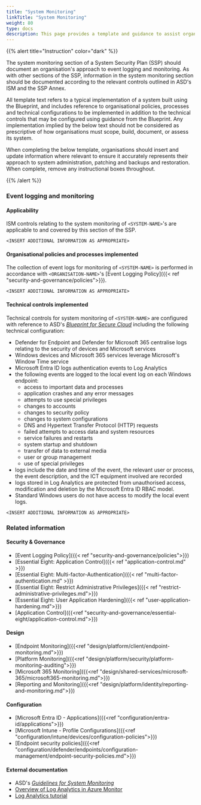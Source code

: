 ```yaml
---
title: "System Monitoring"
linkTitle: "System Monitoring"
weight: 80
type: docs
description: This page provides a template and guidance to assist organisations in documenting their approach to system monitoring, including event logging and monitoring, associated with their system(s) built on ASD's Blueprint for Secure Cloud.
---
```


{{% alert title="Instruction" color="dark" %}}

The system monitoring section of a System Security Plan (SSP) should document an organisation's approach to event logging and monitoring. As with other sections of the SSP, information in the system monitoring section should be documented according to the relevant controls outlined in ASD's ISM and the SSP Annex. 

All template text refers to a typical implementation of a system built using the Blueprint, and includes reference to organisational policies, processes and technical configurations to be implemented in addition to the technical controls that may be configured using guidance from the Blueprint. Any implementation implied by the below text should not be considered as prescriptive of how organisations must scope, build, document, or assess its system.

When completing the below template, organisations should insert and update information where relevant to ensure it accurately represents their approach to system administration, patching and backups and restoration. When complete, remove any instructional boxes throughout. 

{{% /alert %}}

### Event logging and monitoring

#### Applicability

ISM controls relating to the system monitoring of `<SYSTEM-NAME>`'s are applicable to and covered by this section of the SSP. 

`<INSERT ADDITIONAL INFORMATION AS APPROPRIATE>`

#### Organisational policies and processes implemented

The collection of event logs for monitoring of `<SYSTEM-NAME>` is performed in accordance with `<ORGANISATION-NAME>`'s [Event Logging Policy]({{< ref "security-and-governance/policies">}}).

`<INSERT ADDITIONAL INFORMATION AS APPROPRIATE>`

#### Technical controls implemented

Technical controls for system monitoring of `<SYSTEM-NAME>` are configured with reference to ASD's [*Blueprint for Secure Cloud*](https://blueprint.asd.gov.au) including the following technical configuration:

* Defender for Endpoint and Defender for Microsoft 365 centralise logs relating to the security of devices and Microsoft services
* Windows devices and Microsoft 365 services leverage Microsoft's Window Time service
* Microsoft Entra ID logs authentication events to Log Analytics
* the following events are logged to the local event log on each Windows endpoint:
  * access to important data and processes
  * application crashes and any error messages
  * attempts to use special privileges
  * changes to accounts
  * changes to security policy
  * changes to system configurations
  * DNS and Hypertext Transfer Protocol (HTTP) requests
  * failed attempts to access data and system resources
  * service failures and restarts
  * system startup and shutdown
  * transfer of data to external media
  * user or group management
  * use of special privileges
* logs include the date and time of the event, the relevant user or process, the event description, and the ICT equipment involved are recorded
* logs stored in Log Analytics are protected from unauthorised access, modification and deletion by the Microsoft Entra ID RBAC model. 
* Standard Windows users do not have access to modify the local event logs.

`<INSERT ADDITIONAL INFORMATION AS APPROPRIATE>`

### Related information

#### Security & Governance

*   [Event Logging Policy]({{< ref "security-and-governance/policies">}})
*   [Essential Eight: Application Control]({{< ref "application-control.md" >}})
*   [Essential Eight: Multi-factor-Authentication]({{< ref "multi-factor-authentication.md" >}})
*   [Essential Eight: Restrict Administrative Privileges]({{< ref "restrict-administrative-privileges.md">}})
*   [Essential Eight: User Application Hardening]({{< ref "user-application-hardening.md">}})
*   [Application Control]({{<ref "security-and-governance/essential-eight/application-control.md">}})

#### Design

* [Endpoint Monitoring]({{<ref "design/platform/client/endpoint-monitoring.md">}})
* [Platform Monitoring]({{<ref "design/platform/security/platform-monitoring-auditing">}})
* [Microsoft 365 Monitoring]({{<ref "design/shared-services/microsoft-365/microsoft365-monitoring.md">}})
* [Reporting and Monitoring]({{<ref "design/platform/identity/reporting-and-monitoring.md">}})

#### Configuration

* [Microsoft Entra ID - Applications]({{<ref "configuration/entra-id/applications">}})
* [Microsoft Intune - Profile Configurations]({{<ref "configuration/intune/devices/configuration-policies">}})
* [Endpoint security policies]({{<ref "configuration/defender/endpoints/configuration-management/endpoint-security-policies.md">}})

#### External documentation

* ASD's [*Guidelines for System Monitoring*](https://www.cyber.gov.au/resources-business-and-government/essential-cyber-security/ism/cyber-security-guidelines/guidelines-system-monitoring)
* [Overview of Log Analytics in Azure Monitor](https://learn.microsoft.com/azure/azure-monitor/logs/log-analytics-overview)
* [Log Analytics tutorial](https://learn.microsoft.com/azure/azure-monitor/logs/log-analytics-tutorial)